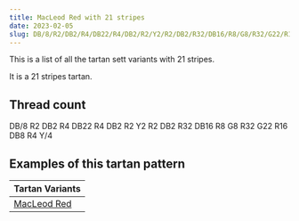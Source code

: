 ```yaml
---
title: MacLeod Red with 21 stripes
date: 2023-02-05
slug: DB/8/R2/DB2/R4/DB22/R4/DB2/R2/Y2/R2/DB2/R32/DB16/R8/G8/R32/G22/R16/DB8/R4/Y/4
---
```

This is a list of all the tartan sett variants with 21 stripes.

It is a 21 stripes tartan.


## Thread count
DB/8 R2 DB2 R4 DB22 R4 DB2 R2 Y2 R2 DB2 R32 DB16 R8 G8 R32 G22 R16 DB8 R4 Y/4

## Examples of this tartan pattern

| Tartan Variants |
|---------------|
| [MacLeod Red](/variants/db/8/r2/db2/r4/db22/r4/db2/r2/y2/r2/db2/r32/db16/r8/g8/r32/g22/r16/db8/r4/y/4-db000050-g008000-rc00000-yf0c000)||
